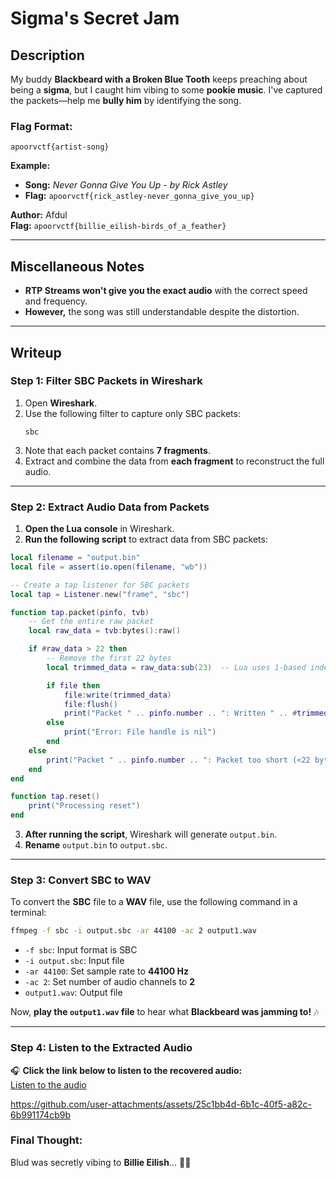 # **Sigma's Secret Jam**

## **Description**  
My buddy **Blackbeard with a Broken Blue Tooth** keeps preaching about being a **sigma**, but I caught him vibing to some **pookie music**. I've captured the packets—help me **bully him** by identifying the song.  

### **Flag Format:**  
```
apoorvctf{artist-song}
```
**Example:**  
- **Song:** *Never Gonna Give You Up - by Rick Astley*  
- **Flag:** `apoorvctf{rick_astley-never_gonna_give_you_up}`  

**Author:** Afdul  
**Flag:** `apoorvctf{billie_eilish-birds_of_a_feather}`  

---

## **Miscellaneous Notes**  
- **RTP Streams won't give you the exact audio** with the correct speed and frequency.  
- **However,** the song was still understandable despite the distortion.  

---

## **Writeup**  

### **Step 1: Filter SBC Packets in Wireshark**  
1. Open **Wireshark**.  
2. Use the following filter to capture only SBC packets:  
   ```
   sbc
   ```
3. Note that each packet contains **7 fragments**.  
4. Extract and combine the data from **each fragment** to reconstruct the full audio.  

---

### **Step 2: Extract Audio Data from Packets**  
1. **Open the Lua console** in Wireshark.  
2. **Run the following script** to extract data from SBC packets:  

```lua
local filename = "output.bin"
local file = assert(io.open(filename, "wb"))        

-- Create a tap listener for SBC packets
local tap = Listener.new("frame", "sbc")

function tap.packet(pinfo, tvb)
    -- Get the entire raw packet
    local raw_data = tvb:bytes():raw()

    if #raw_data > 22 then
        -- Remove the first 22 bytes
        local trimmed_data = raw_data:sub(23)  -- Lua uses 1-based indexing

        if file then
            file:write(trimmed_data)
            file:flush() 
            print("Packet " .. pinfo.number .. ": Written " .. #trimmed_data .. " bytes to " .. filename)
        else
            print("Error: File handle is nil")
        end
    else
        print("Packet " .. pinfo.number .. ": Packet too short (<22 bytes), skipped")
    end
end

function tap.reset()
    print("Processing reset")
end
```

3. **After running the script**, Wireshark will generate `output.bin`.  
4. **Rename** `output.bin` to `output.sbc`.  

---




### **Step 3: Convert SBC to WAV**  
To convert the **SBC** file to a **WAV** file, use the following command in a terminal:  
```bash
ffmpeg -f sbc -i output.sbc -ar 44100 -ac 2 output1.wav
```
- `-f sbc`: Input format is SBC  
- `-i output.sbc`: Input file  
- `-ar 44100`: Set sample rate to **44100 Hz**  
- `-ac 2`: Set number of audio channels to **2**  
- `output1.wav`: Output file  

Now, **play the `output1.wav` file** to hear what **Blackbeard was jamming to!** 🎶  

---

### **Step 4: Listen to the Extracted Audio**  
🎧 **Click the link below to listen to the recovered audio:**  
[Listen to the audio](/output/output.wav)

https://github.com/user-attachments/assets/25c1bb4d-6b1c-40f5-a82c-6b991174cb9b

### **Final Thought:**  
Blud was secretly vibing to **Billie Eilish**... 🤨💀  
